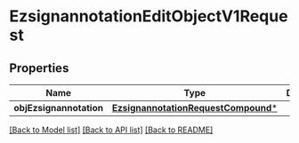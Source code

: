 # EzsignannotationEditObjectV1Request

## Properties
Name | Type | Description | Notes
------------ | ------------- | ------------- | -------------
**objEzsignannotation** | [**EzsignannotationRequestCompound***](EzsignannotationRequestCompound.md) |  | 

[[Back to Model list]](../README.md#documentation-for-models) [[Back to API list]](../README.md#documentation-for-api-endpoints) [[Back to README]](../README.md)



